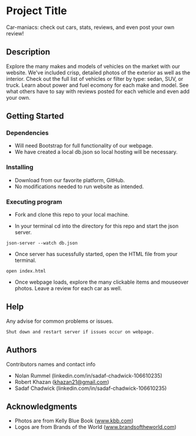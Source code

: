 # Project Title

Car-maniacs: check out cars, stats, reviews, and even post your own review!

## Description

Explore the many makes and models of vehicles on the market with our website. We've included crisp, detailed photos of the exterior as well as the interior. Check out the full list of vehicles or filter by type: sedan, SUV, or truck. Learn about power and fuel ecomony for each make and model. See what others have to say with reviews posted for each vehicle and even add your own.

## Getting Started

### Dependencies

* Will need Bootstrap for full functionality of our webpage.
* We have created a local db.json so local hosting will be necessary.

### Installing

* Download from our favorite platform, GitHub.
* No modifications needed to run website as intended.

### Executing program

* Fork and clone this repo to your local machine.

* In your terminal cd into the directory for this repo and start the json server.
```
json-server --watch db.json
```
* Once server has sucessfully started, open the HTML file from your terminal.
```
open index.html
```
* Once webpage loads, explore the many clickable items and mouseover photos. Leave a review for each car as well.

## Help

Any advise for common problems or issues.
```
Shut down and restart server if issues occur on webpage.
```

## Authors

Contributors names and contact info

* Nolan Rummel (linkedin.com/in/sadaf-chadwick-106610235)
* Robert Khazan (khazan21@gmail.com)
* Sadaf Chadwick (linkedin.com/in/sadaf-chadwick-106610235)

## Acknowledgments

* Photos are from Kelly Blue Book (www.kbb.com)
* Logos are from Brands of the World (www.brandsoftheworld.com)
